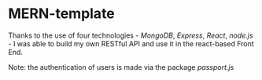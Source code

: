 # MERN-template

Thanks to the use of four technologies -
 *MongoDB*, *Express*, *React*, *node.js* - 
I was able to build my own RESTful API and use
 it in the react-based Front End.

Note: the authentication of users is made via the package *passport.js*
